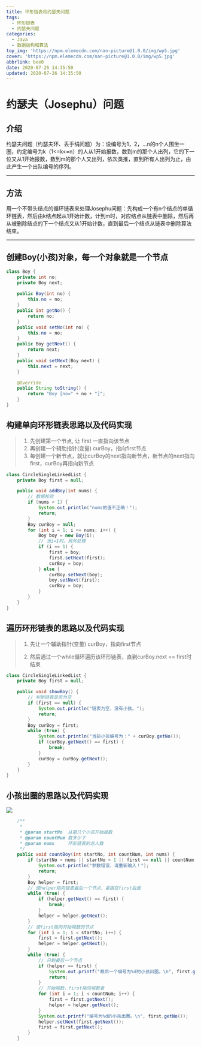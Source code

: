 ```yaml
---
title: 环形链表和约瑟夫问题
tags:
  - 环形链表
  - 约瑟夫问题
categories:
  - Java
  - 数据结构和算法
top_img: 'https://npm.elemecdn.com/nan-picture@1.0.0/img/wp5.jpg'
cover: 'https://npm.elemecdn.com/nan-picture@1.0.0/img/wp5.jpg'
abbrlink: bee0
date: 2020-07-26 14:35:50
updated: 2020-07-26 14:35:50
---
```


# 约瑟夫（Josephu）问题

## 介绍

约瑟夫问题（约瑟夫环、丢手绢问题）为：设编号为1，2，…n的n个人围坐一圈，约定编号为k（1<=k<=n）的人从1开始报数，数到m的那个人出列，它的下一位又从1开始报数，数到m的那个人又出列，依次类推，直到所有人出列为止，由此产生一个出队编号的序列。

---

## 方法

用一个不带头结点的循环链表来处理Josephu问题：先构成一个有n个结点的单循环链表，然后由k结点起从1开始计数，计到m时，对应结点从链表中删除，然后再从被删除结点的下一个结点又从1开始计数，直到最后一个结点从链表中删除算法结束。

---

## 创建Boy(小孩)对象，每一个对象就是一个节点

```java
class Boy {
	private int no;
	private Boy next;
    
	public Boy(int no) {
		this.no = no;
	}
	public int getNo() {
		return no;
	}
	public void setNo(int no) {
		this.no = no;
	}
	public Boy getNext() {
		return next;
	}
	public void setNext(Boy next) {
		this.next = next;
	}

	@Override
	public String toString() {
		return "Boy [no=" + no + "]";
	}
}
```



## 构建单向环形链表思路以及代码实现

> 1. 先创建第一个节点, 让 first 一直指向该节点
> 2. 再创建一个辅助指针(变量) curBoy，指向first节点
> 3. 每创建一个新节点，就让curBoy的next指向新节点，新节点的next指向first，curBoy再指向新节点

```java
class CircleSingleLinkedList {
	private Boy first = null;

	public void addBoy(int nums) {
		// 数据校验
		if (nums < 1) {
			System.out.println("nums的值不正确！");
			return;
		}
		Boy curBoy = null;
		for (int i = 1; i <= nums; i++) {
			Boy boy = new Boy(i);
			// 当i=1时。另外处理
			if (i == 1) {
				first = boy;
				first.setNext(first);
				curBoy = boy;
			} else {
				curBoy.setNext(boy);
				boy.setNext(first);
				curBoy = boy;
			}
		}
	}
}
```



## 遍历环形链表的思路以及代码实现

>1. 先让一个辅助指针(变量) curBoy，指向first节点
>
>2. 然后通过一个while循环遍历该环形链表，直到curBoy.next  == first时结束

```java
class CircleSingleLinkedList {
	private Boy first = null;

	public void showBoy() {
		// 判断链表是否为空
		if (first == null) {
			System.out.println("链表为空，没有小孩。");
			return;
		}
		Boy curBoy = first;
		while (true) {
			System.out.println("当前小孩编号为：" + curBoy.getNo());
			if (curBoy.getNext() == first) {
				break;
			}
			curBoy = curBoy.getNext();
		}
	}
}
```



## 小孩出圈的思路以及代码实现

![](https://npm.elemecdn.com/nan-picture@1.0.0/blog/20200726155912.png)

```java
	/**
	 * 
	 * @param startNo  从第几个小孩开始报数
	 * @param countNum 数多少下
	 * @param nums     环形链表的总人数
	 */
	public void countBoy(int startNo, int countNum, int nums) {
		if (startNo > nums || startNo < 1 || first == null || countNum < 1) {
			System.out.println("参数错误，请重新输入！");
			return;
		}
		Boy helper = first;
        // 使helper指向链表最后一个节点，紧跟在first后面
		while (true) {
			if (helper.getNext() == first) {
				break;
			}
			helper = helper.getNext();
		}
        // 使first指向开始喊数的节点
		for (int i = 1; i < startNo; i++) {
			first = first.getNext();
			helper = helper.getNext();
		}
		while (true) {
            // 只剩最后一个节点
			if (helper == first) {
				System.out.printf("最后一个编号为%d的小孩出圈。\n", first.getNo());
				return;
			}
            // 开始喊数，first指向喊数者
			for (int i = 1; i < countNum; i++) {
				first = first.getNext();
				helper = helper.getNext();
			}
			System.out.printf("编号为%d的小孩出圈。\n", first.getNo());
			helper.setNext(first.getNext());
			first = first.getNext();
		}
	}
```

